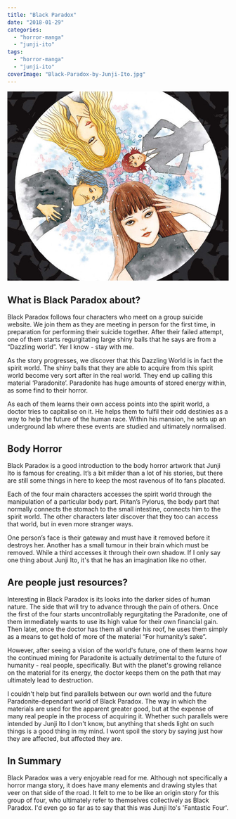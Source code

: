 ```yaml
---
title: "Black Paradox"
date: "2018-01-29"
categories: 
  - "horror-manga"
  - "junji-ito"
tags: 
  - "horror-manga"
  - "junji-ito"
coverImage: "Black-Paradox-by-Junji-Ito.jpg"
---
```


![](images/Black-Paradox-by-Junji-Ito.jpg)

## What is Black Paradox about?

Black Paradox follows four characters who meet on a group suicide website. We join them as they are meeting in person for the first time, in preparation for performing their suicide together. After their failed attempt, one of them starts regurgitating large shiny balls that he says are from a “Dazzling world”. Yer I know - stay with me.

As the story progresses, we discover that this Dazzling World is in fact the spirit world. The shiny balls that they are able to acquire from this spirit world become very sort after in the real world. They end up calling this material ‘Paradonite’. Paradonite has huge amounts of stored energy within, as some find to their horror.

As each of them learns their own access points into the spirit world, a doctor tries to capitalise on it. He helps them to fulfil their odd destinies as a way to help the future of the human race. Within his mansion, he sets up an underground lab where these events are studied and ultimately normalised.

## Body Horror

Black Paradox is a good introduction to the body horror artwork that Junji Ito is famous for creating. It’s a bit milder than a lot of his stories, but there are still some things in here to keep the most ravenous of Ito fans placated.

Each of the four main characters accesses the spirit world through the manipulation of a particular body part. Piitan’s Pylorus, the body part that normally connects the stomach to the small intestine, connects him to the spirit world. The other characters later discover that they too can access that world, but in even more stranger ways.

One person’s face is their gateway and must have it removed before it destroys her. Another has a small tumour in their brain which must be removed. While a third accesses it through their own shadow. If I only say one thing about Junji Ito, it's that he has an imagination like no other.

## Are people just resources?

Interesting in Black Paradox is its looks into the darker sides of human nature. The side that will try to advance through the pain of others. Once the first of the four starts uncontrollably regurgitating the Paradonite, one of them immediately wants to use its high value for their own financial gain. Then later, once the doctor has them all under his roof, he uses them simply as a means to get hold of more of the material “For humanity’s sake”.

However, after seeing a vision of the world's future, one of them learns how the continued mining for Paradonite is actually detrimental to the future of humanity - real people, specifically. But with the planet's growing reliance on the material for its energy, the doctor keeps them on the path that may ultimately lead to destruction.

I couldn't help but find parallels between our own world and the future Paradonite-dependant world of Black Paradox. The way in which the materials are used for the apparent greater good, but at the expense of many real people in the process of acquiring it. Whether such parallels were intended by Junji Ito I don't know, but anything that sheds light on such things is a good thing in my mind. I wont spoil the story by saying just how they are affected, but affected they are.

## In Summary

Black Paradox was a very enjoyable read for me. Although not specifically a horror manga story, it does have many elements and drawing styles that veer on that side of the road. It felt to me to be like an origin story for this group of four, who ultimately refer to themselves collectively as Black Paradox. I'd even go so far as to say that this was Junji Ito's 'Fantastic Four'.
